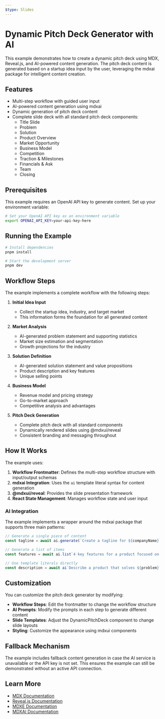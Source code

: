 ```yaml
---
$type: Slides
---
```


# Dynamic Pitch Deck Generator with AI

This example demonstrates how to create a dynamic pitch deck using MDX, Reveal.js, and AI-powered content generation. The pitch deck content is generated based on a startup idea input by the user, leveraging the mdxai package for intelligent content creation.

## Features

- Multi-step workflow with guided user input
- AI-powered content generation using mdxai
- Dynamic generation of pitch deck content
- Complete slide deck with all standard pitch deck components:
  - Title Slide
  - Problem
  - Solution
  - Product Overview
  - Market Opportunity
  - Business Model
  - Competition
  - Traction & Milestones
  - Financials & Ask
  - Team
  - Closing

## Prerequisites

This example requires an OpenAI API key to generate content. Set up your environment variable:

```bash
# Set your OpenAI API key as an environment variable
export OPENAI_API_KEY=your-api-key-here
```

## Running the Example

```bash
# Install dependencies
pnpm install

# Start the development server
pnpm dev
```

## Workflow Steps

The example implements a complete workflow with the following steps:

1. **Initial Idea Input**

   - Collect the startup idea, industry, and target market
   - This information forms the foundation for all generated content

2. **Market Analysis**

   - AI-generated problem statement and supporting statistics
   - Market size estimation and segmentation
   - Growth projections for the industry

3. **Solution Definition**

   - AI-generated solution statement and value propositions
   - Product description and key features
   - Unique selling points

4. **Business Model**

   - Revenue model and pricing strategy
   - Go-to-market approach
   - Competitive analysis and advantages

5. **Pitch Deck Generation**
   - Complete pitch deck with all standard components
   - Dynamically rendered slides using @mdxui/reveal
   - Consistent branding and messaging throughout

## How It Works

The example uses:

1. **Workflow Frontmatter**: Defines the multi-step workflow structure with input/output schemas
2. **mdxai Integration**: Uses the `ai` template literal syntax for content generation
3. **@mdxui/reveal**: Provides the slide presentation framework
4. **React State Management**: Manages workflow state and user input

### AI Integration

The example implements a wrapper around the mdxai package that supports three main patterns:

```jsx
// Generate a single piece of content
const tagline = await ai.generate(`Create a tagline for ${companyName}`)

// Generate a list of items
const features = await ai.list`4 key features for a product focused on ${idea}`

// Use template literals directly
const description = await ai`Describe a product that solves ${problem}`
```

## Customization

You can customize the pitch deck generator by modifying:

- **Workflow Steps**: Edit the frontmatter to change the workflow structure
- **AI Prompts**: Modify the prompts in each step to generate different content
- **Slide Templates**: Adjust the DynamicPitchDeck component to change slide layouts
- **Styling**: Customize the appearance using mdxui components

## Fallback Mechanism

The example includes fallback content generation in case the AI service is unavailable or the API key is not set. This ensures the example can still be demonstrated without an active API connection.

## Learn More

- [MDX Documentation](https://mdxjs.com/)
- [Reveal.js Documentation](https://revealjs.com/)
- [MDXE Documentation](https://github.com/mdxld/mdx/tree/main/packages/mdxe)
- [MDXAI Documentation](https://github.com/mdxld/mdx/tree/main/packages/mdxai)
